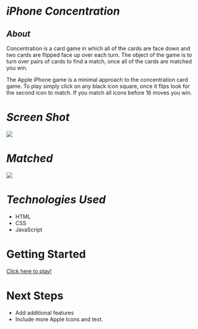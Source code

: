 


# ***iPhone Concentration***

## ***About***

Concentration is a card game in which all of the cards are face down and two cards are flipped face up over each turn. The object of the game is to turn over pairs of cards to find a match, once all of the cards are matched you win. 

The Apple iPhone game is a minimal approach to the concentration card game. To play simply click on any black icon square, once it flips look for the second icon to match. If you match all icons before 16 moves you win. 

# ***Screen Shot***
![](https://i.imgur.com/QkAgGRe.png)




# ***Matched***

![](https://i.imgur.com/KrOSfdG.png)



# ***Technologies Used***

* HTML
* CSS
* JavaScript

# Getting Started #

[Click here to play!]()


# Next Steps #

* Add additional features
* Include more Apple Icons and text. 

